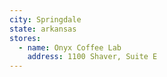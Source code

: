 ```yaml
---
city: Springdale
state: arkansas
stores:
  - name: Onyx Coffee Lab
    address: 1100 Shaver, Suite E
---
```

